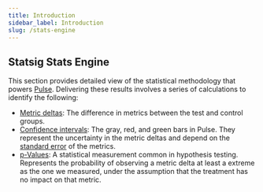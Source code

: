 ```yaml
---
title: Introduction
sidebar_label: Introduction
slug: /stats-engine
---
```


## Statsig Stats Engine

This section provides detailed view of the statistical methodology that powers [Pulse](/pulse). Delivering these results involves a series of calculations to identify the following:
* [Metric deltas](/stats-engine/metric-deltas): The difference in metrics between the test and control groups.
* [Confidence intervals](/stats-engine/confidence-intervals): The gray, red, and green bars in Pulse. They represent the uncertainty in the metric deltas and depend on the [standard error](/stats-engine/variance) of the metrics. 
* [p-Values](/stats-engine/p-value): A statistical measurement common in hypothesis testing.  Represents the probability of observing a metric delta at least a extreme as the one we measured, under the assumption that the treatment has no impact on that metric. 
